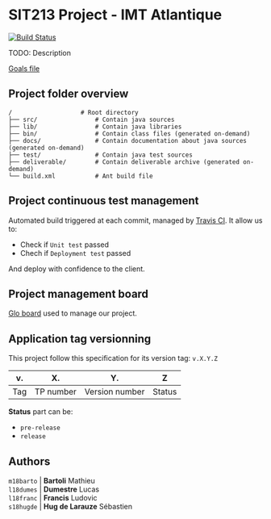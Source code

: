 # SIT213 Project - IMT Atlantique

[![Build Status][TRAVIS_CI_BADGE]][TRAVIS_CI]

TODO: Description

[Goals file](.project_docs/Goals.md)

## Project folder overview

```
/                   # Root directory
├── src/                # Contain java sources
├── lib/                # Contain java libraries
├── bin/                # Contain class files (generated on-demand)
├── docs/               # Contain documentation about java sources (generated on-demand)
├── test/               # Contain java test sources
├── deliverable/        # Contain deliverable archive (generated on-demand)
└── build.xml           # Ant build file
```

## Project continuous test management

Automated build triggered at each commit, managed by [Travis CI][TRAVIS_CI]. It allow us to:
* Check if `Unit test` passed
* Chech if `Deployment test` passed

And deploy with confidence to the client.

## Project management board

[Glo board](https://app.gitkraken.com/glo/board/XXQe6QtDJAAPHMYs) used to manage our project.

## Application tag versionning

This project follow this specification for its version tag: `v.X.Y.Z`

| v.  | X.        | Y.             | Z      |
| --- | ---       | ---            | ---    |
| Tag | TP number | Version number | Status |

**Status** part can be:
 * `pre-release`
 * `release`

## Authors

`m18barto` | **Bartoli** Mathieu  
`l18dumes` | **Dumestre** Lucas  
`l18franc` | **Francis** Ludovic  
`s18hugde` | **Hug de Larauze** Sébastien  


[TRAVIS_CI]: https://travis-ci.com/SebastienHUGDELARAUZE/SIT213
[TRAVIS_CI_BADGE]: https://travis-ci.com/SebastienHUGDELARAUZE/SIT213.svg?branch=master